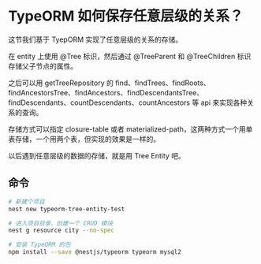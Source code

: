 # TypeORM 如何保存任意层级的关系？

这节我们基于 TyepORM 实现了任意层级的关系的存储。

在 entity 上使用 @Tree 标识，然后通过 @TreeParent 和 @TreeChildren 标识存储父子节点的属性。

之后可以用 getTreeRepository 的 find、findTrees、findRoots、findAncestorsTree、findAncestors、findDescendantsTree、findDescendants、countDescendants、countAncestors 等 api 来实现各种关系的查询。

存储方式可以指定 closure-table 或者 materialized-path，这两种方式一个用单表存储，一个用两个表，但实现的效果是一样的。

以后遇到任意层级的数据的存储，就是用 Tree Entity 吧。


## 命令
```bash
# 新建个项目
nest new typeorm-tree-entity-test

# 进入项目目录，创建一个 CRUD 模块
nest g resource city --no-spec

# 安装 TypeORM 的包
npm install --save @nestjs/typeorm typeorm mysql2
```
